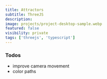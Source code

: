 ```yaml
---
title: Attractors
subtitle: ThreeJS
description:
image: projects/project-desktop-sample.webp
featured: false
visibility: private
tags: ['threejs', 'typescript']
---
```


### Todos

- improve camera movement
- color paths
